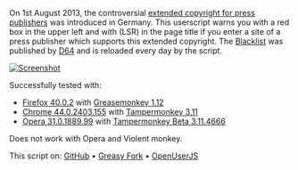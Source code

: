 On 1st August 2013, the controversial [extended copyright for press publishers](https://en.wikipedia.org/wiki/Ancillary_copyright_for_press_publishers) was introduced in Germany. This userscript warns you with a red box in the upper left and with (LSR) in the page title if you enter a site of a press publisher which supports this extended copyright. The [Blacklist](http://leistungsschutzrecht-stoppen.d-64.org/blacklist.txt) was published by [D64](http://leistungsschutzrecht-stoppen.d-64.org/) and is reloaded every day by the script.

[![Screenshot](https://www.picflash.org/img/2014/05/18/TBlargeQ9Q2JD.png "Screenshot")](https://www.picflash.org/picture.php?key=Q9Q2JD&action=show)

Successfully tested with:
- [Firefox 40.0.2](https://www.mozilla.org/firefox/new/) with [Greasemonkey 1.12](https://addons.mozilla.org/firefox/addon/greasemonkey/)
- [Chrome 44.0.2403.155](https://www.google.com/chrome/) with [Tampermonkey 3.11](https://chrome.google.com/webstore/detail/tampermonkey/dhdgffkkebhmkfjojejmpbldmpobfkfo)
- [Opera 31.0.1889.99](http://www.opera.com/de/computer) with [Tampermonkey Beta 3.11.4666](https://addons.opera.com/extensions/details/tampermonkey-beta/)

Does not work with Opera and Violent monkey.

This script on: [GitHub](https://github.com/t-fr/userscripts/tree/master/Der%20Leistungsschutzrecht-Warner) • [Greasy Fork](https://greasyfork.org/scripts/1194-der-leistungsschutzrecht-warner) • [OpenUserJS](https://openuserjs.org/scripts/tfr/Der_Leistungsschutzrecht-Warner)